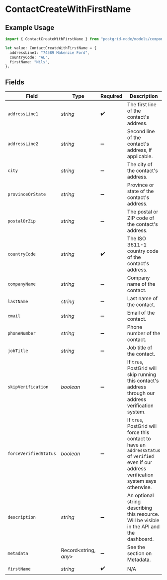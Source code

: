 # ContactCreateWithFirstName

## Example Usage

```typescript
import { ContactCreateWithFirstName } from "postgrid-node/models/components";

let value: ContactCreateWithFirstName = {
  addressLine1: "74589 Makenzie Ford",
  countryCode: "AL",
  firstName: "Nils",
};
```

## Fields

| Field                                                                                                                                        | Type                                                                                                                                         | Required                                                                                                                                     | Description                                                                                                                                  |
| -------------------------------------------------------------------------------------------------------------------------------------------- | -------------------------------------------------------------------------------------------------------------------------------------------- | -------------------------------------------------------------------------------------------------------------------------------------------- | -------------------------------------------------------------------------------------------------------------------------------------------- |
| `addressLine1`                                                                                                                               | *string*                                                                                                                                     | :heavy_check_mark:                                                                                                                           | The first line of the contact's address.                                                                                                     |
| `addressLine2`                                                                                                                               | *string*                                                                                                                                     | :heavy_minus_sign:                                                                                                                           | Second line of the contact's address, if applicable.                                                                                         |
| `city`                                                                                                                                       | *string*                                                                                                                                     | :heavy_minus_sign:                                                                                                                           | The city of the contact's address.                                                                                                           |
| `provinceOrState`                                                                                                                            | *string*                                                                                                                                     | :heavy_minus_sign:                                                                                                                           | Province or state of the contact's address.                                                                                                  |
| `postalOrZip`                                                                                                                                | *string*                                                                                                                                     | :heavy_minus_sign:                                                                                                                           | The postal or ZIP code of the contact's address.                                                                                             |
| `countryCode`                                                                                                                                | *string*                                                                                                                                     | :heavy_check_mark:                                                                                                                           | The ISO 3611-1 country code of the contact's address.                                                                                        |
| `companyName`                                                                                                                                | *string*                                                                                                                                     | :heavy_minus_sign:                                                                                                                           | Company name of the contact.                                                                                                                 |
| `lastName`                                                                                                                                   | *string*                                                                                                                                     | :heavy_minus_sign:                                                                                                                           | Last name of the contact.                                                                                                                    |
| `email`                                                                                                                                      | *string*                                                                                                                                     | :heavy_minus_sign:                                                                                                                           | Email of the contact.                                                                                                                        |
| `phoneNumber`                                                                                                                                | *string*                                                                                                                                     | :heavy_minus_sign:                                                                                                                           | Phone number of the contact.                                                                                                                 |
| `jobTitle`                                                                                                                                   | *string*                                                                                                                                     | :heavy_minus_sign:                                                                                                                           | Job title of the contact.                                                                                                                    |
| `skipVerification`                                                                                                                           | *boolean*                                                                                                                                    | :heavy_minus_sign:                                                                                                                           | If `true`, PostGrid will skip running this contact's address through our address verification system.                                        |
| `forceVerifiedStatus`                                                                                                                        | *boolean*                                                                                                                                    | :heavy_minus_sign:                                                                                                                           | If `true`, PostGrid will force this contact to have an `addressStatus` of `verified` even if our address verification system says otherwise. |
| `description`                                                                                                                                | *string*                                                                                                                                     | :heavy_minus_sign:                                                                                                                           | An optional string describing this resource. Will be visible in the API and the dashboard.                                                   |
| `metadata`                                                                                                                                   | Record<string, *any*>                                                                                                                        | :heavy_minus_sign:                                                                                                                           | See the section on Metadata.                                                                                                                 |
| `firstName`                                                                                                                                  | *string*                                                                                                                                     | :heavy_check_mark:                                                                                                                           | N/A                                                                                                                                          |